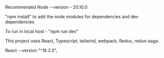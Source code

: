 Recommended Node --version -  20.10.0

"npm install" to add the node modules for dependencies and dev dependencies

To run in local host - "npm run dev"

This project uses React, Typescript, tailwind, webpack, Redux, redux-saga.

React --version "^18.2.0",

